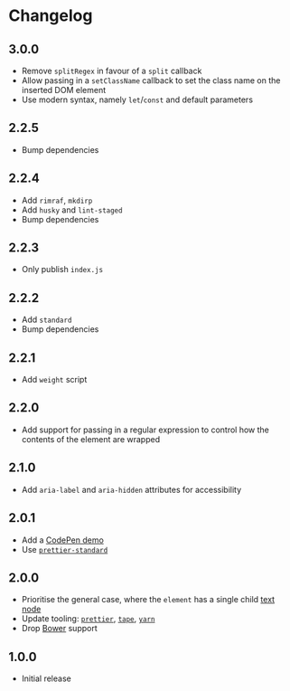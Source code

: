 # Changelog

## 3.0.0

- Remove `splitRegex` in favour of a `split` callback
- Allow passing in a `setClassName` callback to set the class name on the inserted DOM element
- Use modern syntax, namely `let`/`const` and default parameters

## 2.2.5

- Bump dependencies

## 2.2.4

- Add `rimraf`, `mkdirp`
- Add `husky` and `lint-staged`
- Bump dependencies

## 2.2.3

- Only publish `index.js`

## 2.2.2

- Add `standard`
- Bump dependencies

## 2.2.1

- Add `weight` script

## 2.2.0

- Add support for passing in a regular expression to control how the contents of the element are wrapped

## 2.1.0

- Add `aria-label` and `aria-hidden` attributes for accessibility

## 2.0.1

- Add a [CodePen demo](https://codepen.io/anon/pen/WOxNqX)
- Use [`prettier-standard`](https://github.com/sheerun/prettier-standard)

## 2.0.0

- Prioritise the general case, where the `element` has a single child [text node](https://developer.mozilla.org/en-US/docs/Web/API/Text)
- Update tooling: [`prettier`](https://github.com/prettier/prettier), [`tape`](https://github.com/substack/tape), [`yarn`](https://github.com/yarnpkg/yarn)
- Drop [Bower](https://bower.io/) support

## 1.0.0

- Initial release
